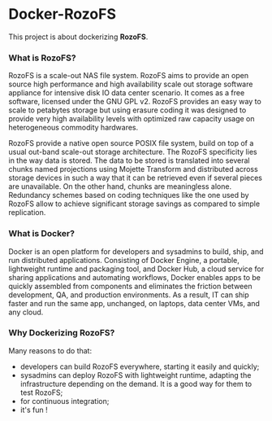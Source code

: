 
# Docker-RozoFS

This project is about dockerizing **RozoFS**.

### What is RozoFS?

RozoFS is a scale-out NAS file system. RozoFS aims to provide an open source
high performance and high availability scale out storage software appliance
for intensive disk IO data center scenario. It comes as a free software,
licensed under the GNU GPL v2. RozoFS provides an easy way to scale to
petabytes storage but using erasure coding it was designed to provide very high
availability levels with optimized raw capacity usage on heterogeneous commodity
hardwares.

RozoFS provide a native open source POSIX file system, build on top of a usual
out-band scale-out storage architecture. The RozoFS specificity lies in the way
data is stored. The data to be stored is translated into several chunks named
projections using Mojette Transform and distributed across storage devices in
such a way that it can be retrieved even if several pieces are unavailable. On
the other hand, chunks are meaningless alone. Redundancy schemes based on
coding techniques like the one used by RozoFS allow to achieve significant
storage savings as compared to simple replication.

### What is Docker?

Docker is an open platform for developers and sysadmins to build, ship, and run
distributed applications. Consisting of Docker Engine, a portable, lightweight
runtime and packaging tool, and Docker Hub, a cloud service for sharing
applications and automating workflows, Docker enables apps to be quickly
assembled from components and eliminates the friction between development, QA,
and production environments. As a result, IT can ship faster and run the same
app, unchanged, on laptops, data center VMs, and any cloud.

### Why Dockerizing RozoFS?

Many reasons to do that:
* developers can build RozoFS everywhere, starting it easily and quickly;
* sysadmins can deploy RozoFS with lightweight runtime, adapting the
  infrastructure depending on the demand. It is a good way for them
  to test RozoFS;
* for continuous integration;
* it's fun !
